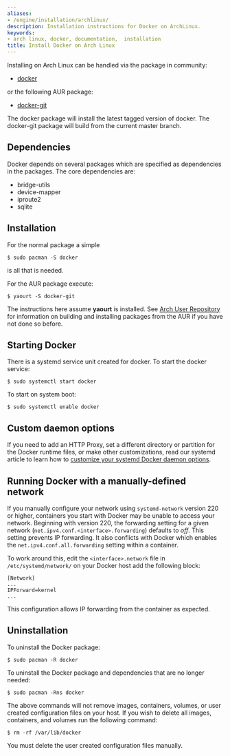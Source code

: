 ```yaml
---
aliases:
- /engine/installation/archlinux/
description: Installation instructions for Docker on ArchLinux.
keywords:
- arch linux, docker, documentation,  installation
title: Install Docker on Arch Linux
---
```


Installing on Arch Linux can be handled via the package in community:

 - [docker](https://www.archlinux.org/packages/community/x86_64/docker/)

or the following AUR package:

 - [docker-git](https://aur.archlinux.org/packages/docker-git/)

The docker package will install the latest tagged version of docker. The
docker-git package will build from the current master branch.

## Dependencies

Docker depends on several packages which are specified as dependencies
in the packages. The core dependencies are:

 - bridge-utils
 - device-mapper
 - iproute2
 - sqlite

## Installation

For the normal package a simple

    $ sudo pacman -S docker

is all that is needed.

For the AUR package execute:

    $ yaourt -S docker-git

The instructions here assume **yaourt** is installed. See [Arch User
Repository](https://wiki.archlinux.org/index.php/Arch_User_Repository#Installing_packages)
for information on building and installing packages from the AUR if you
have not done so before.

## Starting Docker

There is a systemd service unit created for docker. To start the docker
service:

    $ sudo systemctl start docker

To start on system boot:

    $ sudo systemctl enable docker

## Custom daemon options

If you need to add an HTTP Proxy, set a different directory or partition for the
Docker runtime files, or make other customizations, read our systemd article to
learn how to [customize your systemd Docker daemon options](../../admin/systemd.md).

## Running Docker with a manually-defined network

If you manually configure your network using `systemd-network` version 220 or
higher, containers you start with Docker may be unable to access your network.
Beginning with version 220, the forwarding setting for a given network
(`net.ipv4.conf.<interface>.forwarding`) defaults to *off*. This setting
prevents IP forwarding. It also conflicts with Docker which enables the
`net.ipv4.conf.all.forwarding` setting within a container.

To work around this, edit the `<interface>.network` file in
`/etc/systemd/network/` on your Docker host add the following block:

```
[Network]
...
IPForward=kernel
...
```

This configuration allows IP forwarding from the container as expected.

## Uninstallation

To uninstall the Docker package:

    $ sudo pacman -R docker

To uninstall the Docker package and dependencies that are no longer needed:

    $ sudo pacman -Rns docker

The above commands will not remove images, containers, volumes, or user created
configuration files on your host. If you wish to delete all images, containers,
and volumes run the following command:

    $ rm -rf /var/lib/docker

You must delete the user created configuration files manually.
